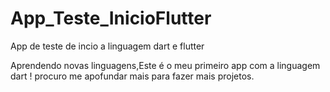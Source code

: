 # App_Teste_InicioFlutter
App de teste de incio a linguagem dart e flutter 

Aprendendo novas linguagens,Este é o meu primeiro app com a linguagem dart ! procuro me apofundar mais para fazer mais projetos.
